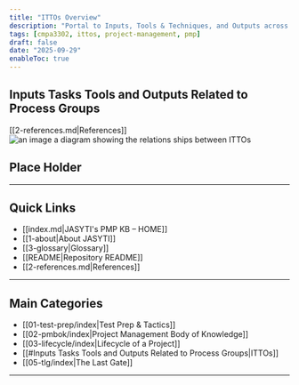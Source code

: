 ```yaml
---
title: "ITTOs Overview"
description: "Portal to Inputs, Tools & Techniques, and Outputs across all project management process groups."
tags: [cmpa3302, ittos, project-management, pmp]
draft: false
date: "2025-09-29"
enableToc: true
---
```


## Inputs Tasks Tools and Outputs Related to Process Groups
 [[2-references.md|References]]
![an image a diagram showing the relations ships between ITTOs](ittos.jpg)
## Place Holder

---
## Quick Links
- [[index.md|JASYTI's PMP KB – HOME]]
- [[1-about|About JASYTI]]
- [[3-glossary|Glossary]]
- [[README|Repository README]]
- [[2-references.md|References]]

---
## Main Categories
- [[01-test-prep/index|Test Prep & Tactics]]
- [[02-pmbok/index|Project Management Body of Knowledge]]
- [[03-lifecycle/index|Lifecycle of a Project]]
- [[#Inputs Tasks Tools and Outputs Related to Process Groups|ITTOs]]
- [[05-tlg/index|The Last Gate]]

---
